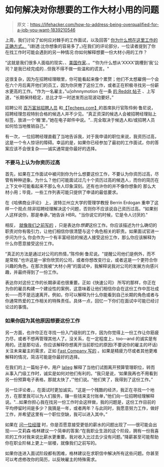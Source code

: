 # 如何解决对你想要的工作大材小用的问题

> 原文：<https://lifehacker.com/how-to-address-being-overqualified-for-a-job-you-want-1839210546>

上周，我们讨论了如何应对棘手的工作面试，以及回答“ [你为什么想在这里工作的正确方式。](https://lifehacker.com/how-to-answer-why-you-do-you-want-to-work-here-in-a-jo-1839099971) ”(剧透:比你想象的容易多了。)在我们的评论部分，一位读者提到了你在找工作时可能会遇到的另一种情况:你如何解释想要一份大材小用的工作？



“这就是我们很多人面临的现实、、[美国作家](https://lifehacker.com/1839129698)、。“‘你为什么想从‘XXXX’跳槽到‘我’公司？是我已经完成的...但我不得不做一些温和的谎言。"

这很复杂，因为在招聘经理眼里，你可能看起来像个累赘；他们不太想雇佣一个会在六个月后离开他们的员工，因为你厌倦了这份工作，或者正在积极寻找另一份薪水更高的工作。“作为一名雇主，”u/johnnymotion 在一条 [的 Reddit 帖子](https://www.reddit.com/r/AskReddit/comments/ko2pp/getting_a_job_you_are_overqualified_for/c2ltx1b/) 、上写道，“长期保持稳定，总比才华一时迸发而出现波动要好。”

招聘公司 [百万富翁招聘人员](https://themillionairerecruiter.com/) 和[【Techees.com】](https://techees.com/)的首席执行官陈伶俐·鲁尼说，招聘经理忽视特别合格的候选人并不少见。“真正资深的候选人会被招聘经理贴上标签，放进一个‘桶’里，”她在电子邮件中说。"...完全取决于候选人和/或招聘人员如何恰当地推销自己。”

有一次，一位招聘经理直截了当地告诉我，对于我申请的职位来说，我资历过高，这是一个令人惊讶的障碍。幸运的是，如果你已经参加了最初的工作面试，你的答案应该不会很复杂——诚实通常是你最好的选择。

### 不要马上认为你资历过高

首先，如果在工作面试中被问到你为什么想要这份工作，不要认为你资历过高，尽管有种种迹象。为什么？他们可能面试过几十个资历过高的候选人，而你的简历在上下文中可能看起来不那么令人印象深刻。还有也许你的并不像你想象的 那么大材小用；毕竟，一些工作列表可能只提供了申请的最低要求。

在《哈佛商业评论》 上，波特兰州立大学的管理学教授 Berrin Erdogan 重申了这样一个观点:除非招聘经理解决这个问题，否则你不应该说自己资历过高。“如果别人这样说你，那是奉承，”她告诉 HBR。"当你说它的时候，它是令人讨厌的."

相反， [就像我们之前写的](https://lifehacker.com/how-to-answer-why-you-do-you-want-to-work-here-in-a-jo-1839099971) ，只是表达你*想要*这份工作。你应该描述为什么确切的职责对你有吸引力，让他们相信你很清楚与这个角色相关的职责。如果面试官进一步问为什么 你会作为一个有丰富经验的候选人接受这份工作，那么你应该解释为什么你愿意接受这份工作。

“真正的方法是通过对公司的热情，”陈伶俐·鲁尼说。"提醒公司他们是例外，而不是常规."也许这是一家你欣赏的公司，或者你想改变行业，或者这是一个更符合你兴趣的角色。在那次我被“大材小用”的面试中，我解释说我对公司的发展方向感兴趣，并最终得到了一份工作。

表达你对这份工作的长期承诺也很重要。正如《快速公司》 所写的那样，你正在为你的雇员构建一个建设性的案例，这意味着让他们相信你会在这份工作中茁壮成长——而不是迅速离开。例如，你可以解释为什么你能看到自己长期的角色或者与你通常热爱的工作相关的特殊责任。具体一点，回忆一下你们在面试中可能已经讨论过的事情。

### 如果你因为其他原因想要这份工作

另一方面，也许你正在寻找一份入门级别的工作，因为你觉得上一份工作让你筋疲力尽，或者不想再管理其他人了。没关系，在一定程度上，too⁠—and 的诚实是有用的。还是那句话，你应该解释你想离开当前职位的原因(不要说你的雇主的坏话)关注未来雇主的需求，正如 [Fast Company 写的](https://www.fastcompany.com/90179575/how-to-get-a-job-that-youre-overqualified-for) 。如果是精疲力尽或者其他更难解释的情况，简洁可能是你最好的选择。

在我们的上一篇帖子中，用户 [lalieg](https://lifehacker.com/1839130096) 解释了当他们试图离开预算管理职位，转而从事入门级工作时，诚实是如何对他们有利的。“我只是说，‘如果我再也不用看到另一份预算电子表格，那就太快了，’”他们说。“他们笑了，我得到了这份工作。”

另一位评论者，，在面试时更加诚实。“这是一个残酷的经济，我正在寻找一个地方，在那里我可以为人们服务，赚一些钱来支付账单，”他们向一位招聘经理解释说。"...如果你担心我在找另一份工作时会这样做，我的问题是，这份工作目前的平均停留时间是多少？我猜是一年，或者两年？与此同时，我愿意努力工作，做好工作，并希望这里有一个职位空缺，我可以进入其中。”

如果在 [问一位经理](https://www.askamanager.org/2008/07/what-to-do-if-youre-overqualified.html) 时，你是否愿意接受更低的薪水的问题出现了——很可能会出现——艾莉森·格林建议一个简单的答案:“在我职业生涯的这个阶段，拥有一份我喜欢的工作对我来说比薪水更重要。我对收入比过去少没有问题。”降薪甚至可能帮助你在职业阶梯上更上一层楼，就像我们之前写的。

如果你连进入面试阶段都有困难，格林建议在求职信中解决所有这些问题。你甚至可以考虑修改你的简历，以反映雇主的特殊需求。